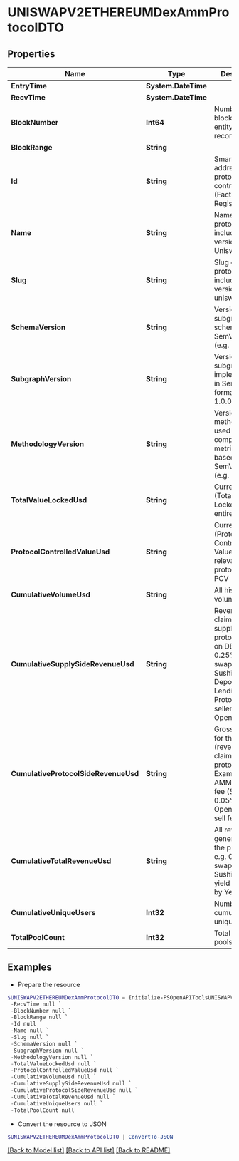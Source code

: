 # UNISWAPV2ETHEREUMDexAmmProtocolDTO
## Properties

Name | Type | Description | Notes
------------ | ------------- | ------------- | -------------
**EntryTime** | **System.DateTime** |  | [optional] 
**RecvTime** | **System.DateTime** |  | [optional] 
**BlockNumber** | **Int64** | Number of block in which entity was recorded. | [optional] 
**BlockRange** | **String** |  | [optional] 
**Id** | **String** | Smart contract address of the protocol&#39;s main contract (Factory, Registry, etc) | [optional] 
**Name** | **String** | Name of the protocol, including version. e.g. Uniswap v3 | [optional] 
**Slug** | **String** | Slug of protocol, including version. e.g. uniswap-v3 | [optional] 
**SchemaVersion** | **String** |  Version of the subgraph schema, in SemVer format (e.g. 1.0.0) | [optional] 
**SubgraphVersion** | **String** | Version of the subgraph implementation, in SemVer format (e.g. 1.0.0) | [optional] 
**MethodologyVersion** | **String** | Version of the methodology used to compute metrics, loosely based on SemVer format (e.g. 1.0.0) | [optional] 
**TotalValueLockedUsd** | **String** | Current TVL (Total Value Locked) of the entire protocol | [optional] 
**ProtocolControlledValueUsd** | **String** | Current PCV (Protocol Controlled Value). Only relevant for protocols with PCV | [optional] 
**CumulativeVolumeUsd** | **String** | All historical volume in USD | [optional] 
**CumulativeSupplySideRevenueUsd** | **String** | Revenue claimed by suppliers to the protocol. LPs on DEXs (e.g. 0.25% of the swap fee in Sushiswap). Depositors on Lending Protocols. NFT sellers on OpenSea. | [optional] 
**CumulativeProtocolSideRevenueUsd** | **String** | Gross revenue for the protocol (revenue claimed by protocol). Examples: AMM protocol fee (Sushi’s 0.05%). OpenSea 10% sell fee. | [optional] 
**CumulativeTotalRevenueUsd** | **String** | All revenue generated by the protocol. e.g. 0.30% of swap fee in Sushiswap, all yield generated by Yearn. | [optional] 
**CumulativeUniqueUsers** | **Int32** | Number of cumulative unique users | [optional] 
**TotalPoolCount** | **Int32** | Total number of pools | [optional] 

## Examples

- Prepare the resource
```powershell
$UNISWAPV2ETHEREUMDexAmmProtocolDTO = Initialize-PSOpenAPIToolsUNISWAPV2ETHEREUMDexAmmProtocolDTO  -EntryTime null `
 -RecvTime null `
 -BlockNumber null `
 -BlockRange null `
 -Id null `
 -Name null `
 -Slug null `
 -SchemaVersion null `
 -SubgraphVersion null `
 -MethodologyVersion null `
 -TotalValueLockedUsd null `
 -ProtocolControlledValueUsd null `
 -CumulativeVolumeUsd null `
 -CumulativeSupplySideRevenueUsd null `
 -CumulativeProtocolSideRevenueUsd null `
 -CumulativeTotalRevenueUsd null `
 -CumulativeUniqueUsers null `
 -TotalPoolCount null
```

- Convert the resource to JSON
```powershell
$UNISWAPV2ETHEREUMDexAmmProtocolDTO | ConvertTo-JSON
```

[[Back to Model list]](../README.md#documentation-for-models) [[Back to API list]](../README.md#documentation-for-api-endpoints) [[Back to README]](../README.md)

